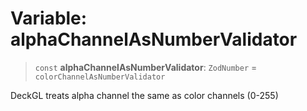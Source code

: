 # Variable: alphaChannelAsNumberValidator

> `const` **alphaChannelAsNumberValidator**: `ZodNumber` = `colorChannelAsNumberValidator`

DeckGL treats alpha channel the same as color channels (0-255)
